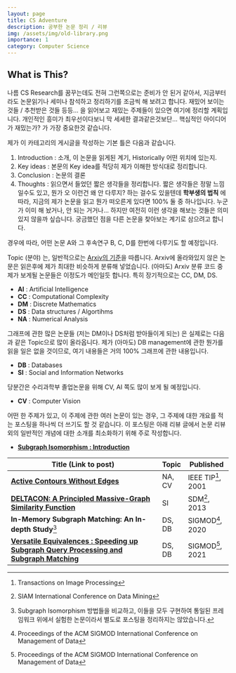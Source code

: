 ```yaml
---
layout: page
title: CS Adventure
description: 공부한 논문 정리 / 리뷰
img: /assets/img/old-library.png
importance: 1
category: Computer Science
---
```


## What is This? 
나름 CS Research를 꿈꾸는데도 전혀 그런쪽으로는 준비가 안 된거 같아서, 지금부터라도 논문읽기나 세미나 참석하고 정리하기를 조금씩 해 보려고 합니다. 재밌어 보이는 것들 / 추천받은 것들 등등... 을 읽어보고 재밌는 주제들이 있으면 여기에 정리할 계획입니다. 개인적인 흥미가 최우선이다보니 막 세세한 결과같은것보단... 핵심적인 아이디어가 재밌는가? 가 가장 중요한것 같습니다. 

제가 이 카테고리의 게시글을 작성하는 기본 틀은 다음과 같습니다. 
1. Introduction : 소개, 이 논문을 읽게된 계기, Historically 어떤 위치에 있는지.
2. Key ideas : 본문의 Key idea를 적당히 제가 이해한 방식대로 정리합니다. 
3. Conclusion : 논문의 결론
4. Thoughts : 읽으면서 들었던 짧은 생각들을 정리합니다. 짧은 생각들은 정말 느낌일수도 있고, 뭔가 오 이런건 왜 안 다루지? 하는 걸수도 있을텐데 **학부생의 법칙** 에 따라, 지금의 제가 논문을 읽고 뭔가 떠오른게 있다면 100% 둘 중 하나입니다. 누군가 이미 해 놨거나, 안 되는 거거나... 하지만 여전히 이런 생각을 해보는 것들은 의미있지 않을까 싶습니다. 궁금했던 점을 다른 논문을 찾아보는 계기로 삼으려고 합니다. 

경우에 따라, 어떤 논문 A와 그 후속연구 B, C, D를 한번에 다루기도 할 예정입니다.

Topic (분야) 는, 일반적으로는 [Arxiv의 기준](https://arxiv.org/archive/cs)을 따릅니다. Arxiv에 올라와있지 않은 논문은 읽은후에 제가 최대한 비슷하게 분류해 넣었습니다. 
(아마도) Arxiv 분류 코드 중 제가 보게될 논문들은 이정도가 메인일듯 합니다. 특히 장기적으로는 CC, DM, DS.
- **AI** : Artificial Intelligence
- **CC** : Computational Complexity
- **DM** : Discrete Mathematics
- **DS** : Data structures / Algortihms
- **NA** : Numerical Analysis

그래프에 관한 많은 논문들 (저는 DM이나 DS처럼 받아들이게 되는) 은 실제로는 다음과 같은 Topic으로 많이 올라옵니다. 제가 (아마도) DB management에 관한 뭔가를 읽을 일은 없을 것이므로, 여기 내용들은 거의 100% 그래프에 관한 내용입니다. 
- **DB** : Databases 
- **SI** : Social and Information Networks

당분간은 수리과학부 졸업논문을 위해 CV, AI 쪽도 많이 보게 될 예정입니다. 
- **CV** : Computer Vision

<style>
table th:first-of-type {
    width: 70%;
}
table th:nth-of-type(2) {
    width: 10%;
}
table th:nth-of-type(3) {
    width: 20%;
}

</style>

어떤 한 주제가 있고, 이 주제에 관한 여러 논문이 있는 경우, 그 주제에 대한 개요를 적는 포스팅을 하나씩 더 쓰기도 할 것 같습니다. 이 포스팅은 아래 리뷰 글에서 논문 리뷰 외의 일반적인 개념에 대한 소개를 최소화하기 위해 주로 작성합니다.
- **[Subgraph Isomorphism : Introduction](/cs-adventure/sub-iso-note)**

| **Title (Link to post)**                                                                                          | **Topic**  | **Published**                 |
| ------------------------------------------------------------------------------------------------------------- | ------ | ------------------------- |
| **[Active Contours Without Edges](/cs-adventure/chan-vese/)**                                                 | NA, CV | IEEE TIP[^ieee-tip], 2001 |
| **[DELTACON: A Principled Massive-Graph Similarity Function](/cs-adventure/deltacon/)**                       | SI     | SDM[^sdm], 2013           |
| **In-Memory Subgraph Matching: An In-depth Study**[^subiso]                                                   | DS, DB | SIGMOD[^sigmod], 2020     |
| **[Versatile Equivalences : Speeding up Subgraph Query Processing and Subgraph Matching](/cs-adventure/VEQ)** | DS, DB | SIGMOD[^sigmod], 2021     |


[^ieee-tip]: Transactions on Image Processing
[^sdm]: SIAM International Conference on Data Mining
[^sigmod]: Proceedings of the ACM SIGMOD International Conference on Management of Data


[^subiso]: Subgraph Isomorphism 방법들을 비교하고, 이들을 모두 구현하여 통일된 프레임워크 위에서 실험한 논문이라서 별도로 포스팅을 정리하지는 않았습니다.